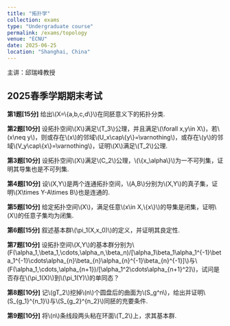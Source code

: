 ```yaml
---
title: "拓扑学"
collection: exams
type: "Undergraduate course"
permalink: /exams/topology
venue: "ECNU"
date: 2025-06-25
location: "Shanghai, China"
---
```

主讲：邱瑞峰教授

## 2025春季学期期末考试

**第1题[15分]**
给出\\(X=\\{a,b,c,d\\}\\)在同胚意义下的拓扑分类.

**第2题[10分]**
设拓扑空间\\(X\\)满足\\(T_3\\)公理，并且满足\\(\forall x,y\in X\\)，若\\(x\neq y\\)，则或存在\\(x\\)的邻域\\(U_x\cap\\{y\\}=\varnothing\\)，或存在\\(y\\)的邻域\\(V_y\cap\\{x\\}=\varnothing\\)，证明\\(X\\)满足\\(T_2\\)公理.

**第3题[10分]**
设拓扑空间\\(X\\)满足\\(C_2\\)公理，\\(\\{x_\alpha\\}\\)为一不可列集，证明其导集也是不可列集.

**第4题[10分]**
设\\(X,Y\\)是两个连通拓扑空间，\\(A,B\\)分别为\\(X,Y\\)的真子集，证明\\(X\times Y-A\times B\\)也是连通的.

**第5题[10分]**
给定拓扑空间\\(X\\)，满足任意\\(x\in X,\\{x\\}\\)的导集是闭集，证明\\(X\\)的任意子集均为闭集.

**第6题[15分]**
叙述基本群\\(\pi_1(X,x_0)\\)的定义，并证明其良定性.

**第7题[10分]**
设拓扑空间\\(X,Y\\)的基本群分别为\\(F(\alpha_1,\beta_1,\cdots,\alpha_n,\beta_n)/[\alpha_1\beta_1\alpha_1^{-1}\beta_1^{-1}\cdots\alpha_{n}\beta_{n}\alpha_{n}^{-1}\beta_{n}^{-1}]\\)与\\(F(\alpha_1,\cdots,\alpha_{n+1})/[\alpha_1^2\cdots\alpha_{n+1}^2]\\)，试问是否存在\\(\pi_1(X)\\)到\\(\pi_1(Y)\\)的单同态？

**第8题[10分]**
记\\(gT_2\\)挖掉\\(n\\)个圆盘后的曲面为\\(S_g^n\\)，给出并证明\\(S_{g_1}^{n_1}\\)与\\(S_{g_2}^{n_2}\\)同胚的充要条件.

**第9题[10分]**
将\\(n\\)条线段两头粘在环面\\(T_2\\)上，求其基本群.

